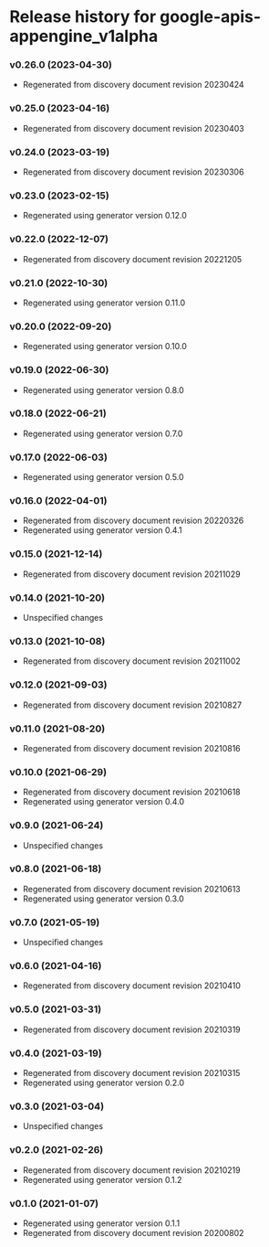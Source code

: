 # Release history for google-apis-appengine_v1alpha

### v0.26.0 (2023-04-30)

* Regenerated from discovery document revision 20230424

### v0.25.0 (2023-04-16)

* Regenerated from discovery document revision 20230403

### v0.24.0 (2023-03-19)

* Regenerated from discovery document revision 20230306

### v0.23.0 (2023-02-15)

* Regenerated using generator version 0.12.0

### v0.22.0 (2022-12-07)

* Regenerated from discovery document revision 20221205

### v0.21.0 (2022-10-30)

* Regenerated using generator version 0.11.0

### v0.20.0 (2022-09-20)

* Regenerated using generator version 0.10.0

### v0.19.0 (2022-06-30)

* Regenerated using generator version 0.8.0

### v0.18.0 (2022-06-21)

* Regenerated using generator version 0.7.0

### v0.17.0 (2022-06-03)

* Regenerated using generator version 0.5.0

### v0.16.0 (2022-04-01)

* Regenerated from discovery document revision 20220326
* Regenerated using generator version 0.4.1

### v0.15.0 (2021-12-14)

* Regenerated from discovery document revision 20211029

### v0.14.0 (2021-10-20)

* Unspecified changes

### v0.13.0 (2021-10-08)

* Regenerated from discovery document revision 20211002

### v0.12.0 (2021-09-03)

* Regenerated from discovery document revision 20210827

### v0.11.0 (2021-08-20)

* Regenerated from discovery document revision 20210816

### v0.10.0 (2021-06-29)

* Regenerated from discovery document revision 20210618
* Regenerated using generator version 0.4.0

### v0.9.0 (2021-06-24)

* Unspecified changes

### v0.8.0 (2021-06-18)

* Regenerated from discovery document revision 20210613
* Regenerated using generator version 0.3.0

### v0.7.0 (2021-05-19)

* Unspecified changes

### v0.6.0 (2021-04-16)

* Regenerated from discovery document revision 20210410

### v0.5.0 (2021-03-31)

* Regenerated from discovery document revision 20210319

### v0.4.0 (2021-03-19)

* Regenerated from discovery document revision 20210315
* Regenerated using generator version 0.2.0

### v0.3.0 (2021-03-04)

* Unspecified changes

### v0.2.0 (2021-02-26)

* Regenerated from discovery document revision 20210219
* Regenerated using generator version 0.1.2

### v0.1.0 (2021-01-07)

* Regenerated using generator version 0.1.1
* Regenerated from discovery document revision 20200802

